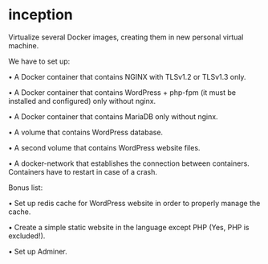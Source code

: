 # inception
Virtualize several Docker images, creating them in new personal virtual machine.

We have to set up:

• A Docker container that contains NGINX with TLSv1.2 or TLSv1.3 only.

• A Docker container that contains WordPress + php-fpm (it must be installed and configured) only without nginx.

• A Docker container that contains MariaDB only without nginx.

• A volume that contains WordPress database.

• A second volume that contains WordPress website files.

• A docker-network that establishes the connection between containers. Containers have to restart in case of a crash.

Bonus list:

• Set up redis cache for WordPress website in order to properly manage the
cache.

• Create a simple static website in the language except PHP (Yes, PHP
is excluded!).

• Set up Adminer.
